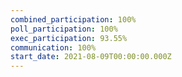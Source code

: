 ```yaml
---
combined_participation: 100%
poll_participation: 100%
exec_participation: 93.55%
communication: 100%
start_date: 2021-08-09T00:00:00.000Z
---
```

